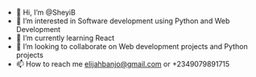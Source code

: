 - 👋 Hi, I’m @SheyiB
- 👀 I’m interested in Software development using Python and Web Development
- 🌱 I’m currently learning React
- 💞️ I’m looking to collaborate on Web development projects and Python projects
- 📫 How to reach me elijahbanjo@gmail.com or +2349079891715

<!---
SheyiB/SheyiB is a ✨ special ✨ repository because its `README.md` (this file) appears on your GitHub profile.
You can click the Preview link to take a look at your changes.
--->
